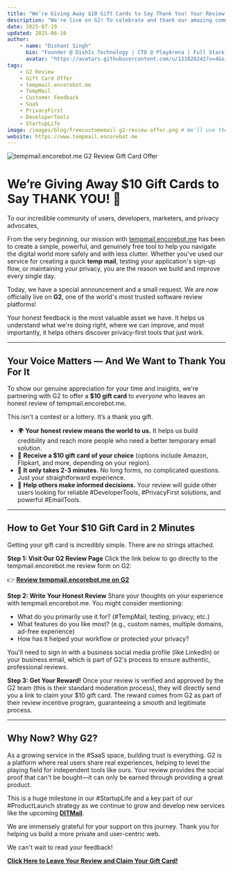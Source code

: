 ```yaml
---
title: "We’re Giving Away $10 Gift Cards to Say Thank You! Your Review Matters."
description: "We're live on G2! To celebrate and thank our amazing community, we're giving a $10 gift card to everyone who leaves an honest review of tempmail.encorebot.me. Help others discover a better temp mail experience."
date: 2025-07-19
updated: 2025-06-10
author:
    - name: "Dishant Singh"
      bio: "Founder @ DishIs Technology | CTO @ PlayArena | Full Stack & Python Developer | ML/ DL Developer | Problem Solver | Math & Science Teacher"
      avatar: "https://avatars.githubusercontent.com/u/121028242?v=4&size=64"
tags:
    - G2 Review
    - Gift Card Offer
    - tempmail.encorebot.me
    - TempMail
    - Customer Feedback
    - SaaS
    - PrivacyFirst
    - DeveloperTools
    - StartupLife
image: /images/blog/freecustomemail-g2-review-offer.png # We'll use the provided URL but also have a path for the blog system.
website: https://www.tempmail.encorebot.me
---
```


![tempmail.encorebot.me G2 Review Gift Card Offer](https://i.ibb.co/chny6z1x/Free-Custom-Email.png)

# We’re Giving Away $10 Gift Cards to Say THANK YOU! 🎁

To our incredible community of users, developers, marketers, and privacy advocates,

From the very beginning, our mission with [tempmail.encorebot.me](https://www.tempmail.encorebot.me) has been to create a simple, powerful, and genuinely free tool to help you navigate the digital world more safely and with less clutter. Whether you've used our service for creating a quick **temp mail**, testing your application's sign-up flow, or maintaining your privacy, you are the reason we build and improve every single day.

Today, we have a special announcement and a small request. We are now officially live on **G2**, one of the world's most trusted software review platforms!

Your honest feedback is the most valuable asset we have. It helps us understand what we're doing right, where we can improve, and most importantly, it helps others discover privacy-first tools that just work.

---

## Your Voice Matters — And We Want to Thank You For It

To show our genuine appreciation for your time and insights, we're partnering with G2 to offer a **$10 gift card** to *everyone* who leaves an honest review of tempmail.encorebot.me.

This isn't a contest or a lottery. It’s a thank you gift.

*   🌍 **Your honest review means the world to us.** It helps us build credibility and reach more people who need a better temporary email solution.
*   🤑 **Receive a $10 gift card of your choice** (options include Amazon, Flipkart, and more, depending on your region).
*   🧾 **It only takes 2-3 minutes.** No long forms, no complicated questions. Just your straightforward experience.
*   🧡 **Help others make informed decisions.** Your review will guide other users looking for reliable #DeveloperTools, #PrivacyFirst solutions, and powerful #EmailTools.

---

## How to Get Your $10 Gift Card in 2 Minutes

Getting your gift card is incredibly simple. There are no strings attached.

**Step 1: Visit Our G2 Review Page**
Click the link below to go directly to the tempmail.encorebot.me review form on G2:

👉 **[Review tempmail.encorebot.me on G2](https://www.g2.com/wizard/workflow-wiz-apr28-amzn10/products/freecustom-email/reviews/start?g2_campaign=it_auto_txn_snd_2025_07_19_wfl_169257_cmp_2671423_tpl_3658179_loc_&last_completed_step=4&product_id=freecustom-email&return_to=https%3A%2F%2Fwww.g2.com%2Fwizard%2Fworkflow-wiz-apr28-amzn10%2Fproducts%2Ffreecustom-email%2Ftake_survey%3Futm_source%3DIterable%26utm_medium%3Demail%26utm_campaign%3Dit_auto_txn_snd_2025_07_19_wfl_169257_cmp_2671423_tpl_3658179_loc_%26g2_campaign%3Dit_auto_txn_snd_2025_07_19_wfl_169257_cmp_2671423_tpl_3658179_loc_&utm_campaign=it_auto_txn_snd_2025_07_19_wfl_169257_cmp_2671423_tpl_3658179_loc_&utm_medium=email&utm_source=Iterable)**

**Step 2: Write Your Honest Review**
Share your thoughts on your experience with tempmail.encorebot.me. You might consider mentioning:
*   What do you primarily use it for? (#TempMail, testing, privacy, etc.)
*   What features do you like most? (e.g., custom names, multiple domains, ad-free experience)
*   How has it helped your workflow or protected your privacy?

You'll need to sign in with a business social media profile (like LinkedIn) or your business email, which is part of G2's process to ensure authentic, professional reviews.

**Step 3: Get Your Reward!**
Once your review is verified and approved by the G2 team (this is their standard moderation process), they will directly send you a link to claim your $10 gift card. The reward comes from G2 as part of their review incentive program, guaranteeing a smooth and legitimate process.

---

## Why Now? Why G2?

As a growing service in the #SaaS space, building trust is everything. G2 is a platform where real users share real experiences, helping to level the playing field for independent tools like ours. Your review provides the social proof that can't be bought—it can only be earned through providing a great product.

This is a huge milestone in our #StartupLife and a key part of our #ProductLaunch strategy as we continue to grow and develop new services like the upcoming **[DITMail](https://pro.tempmail.encorebot.me)**.

We are immensely grateful for your support on this journey. Thank you for helping us build a more private and user-centric web.

We can't wait to read your feedback!

[**Click Here to Leave Your Review and Claim Your Gift Card!**](https://www.g2.com/wizard/workflow-wiz-apr28-amzn10/products/freecustom-email/reviews/start?g2_campaign=it_auto_txn_snd_2025_07_19_wfl_169257_cmp_2671423_tpl_3658179_loc_&last_completed_step=4&product_id=freecustom-email&return_to=https%3A%2F%2Fwww.g2.com%2Fwizard%2Fworkflow-wiz-apr28-amzn10%2Fproducts%2Ffreecustom-email%2Ftake_survey%3Futm_source%3DIterable%26utm_medium%3Demail%26utm_campaign%3Dit_auto_txn_snd_2025_07_19_wfl_169257_cmp_2671423_tpl_3658179_loc_%26g2_campaign%3Dit_auto_txn_snd_2025_07_19_wfl_169257_cmp_2671423_tpl_3658179_loc_&utm_campaign=it_auto_txn_snd_2025_07_19_wfl_169257_cmp_2671423_tpl_3658179_loc_&utm_medium=email&utm_source=Iterable)
